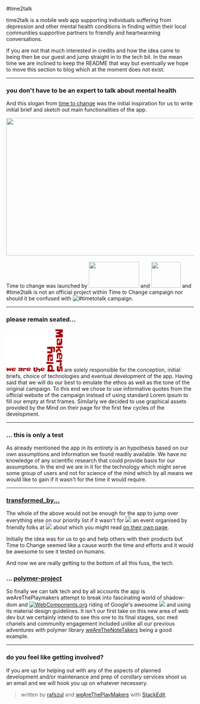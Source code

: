 #time2talk

time2talk is a mobile web app supporting individuals suffering from depression and other mental health conditions in finding within their local communities supportive partners to friendly and heartwarming conversations.

If you are not that much interested in credits and how the idea came to being then be our guest and jump straight in to the tech bit. In the mean time we are inclined to keep the README that way but eventually we hope to move this section to blog which at the moment does not exist. 

---
### you don't have to be an expert to talk about mental health

And this slogan from [time to change](http://www.time-to-change.org.uk/) was the initial inspiration for us to write initial brief and sketch out main functionalities of the app.

<a href="http://www.time-to-change.org.uk" title="" target="_self" rel="" class=""><img class="image-style-none" src="http://www.time-to-change.org.uk/sites/default/files/whocarousel2.png" width="714" height="370" alt="" draggable="true"></a>

Time to change was launched by <a href="http://www.mind.org.uk/"><img alt="" class="media-image image-style-none" height="70" width="135" src="http://www.time-to-change.org.uk/sites/default/files/mind_logo_0.png"></a>  and <a href="https://www.rethink.org/"><img alt="" class="media-image image-style-none" height="70" width="79" src="http://www.time-to-change.org.uk/sites/default/files/rethink_logo_1_1.png"></a> and #time2talk is not an official project within Time to Change campaign nor should it be confused with ![#timetotalk](http://www.time-to-change.org.uk/sites/default/files/timetotalk_tattoo.jpg) campaign. 

---

### please remain seated...

![WeAreThePlaymakers](https://raw.githubusercontent.com/weAreThePlayMakers/_assets/master/png/img/wATPMLogoBannerRed.png) are solely responsible for the conception, initial briefs, choice of technologies and eventual development of the app. Having said that we will do our best to emulate the ethos as well as the tone of the original campaign. To this end we chose to use informative quotes from the official website of the campaign instead of using standard Lorem ipsum to fill our empty at first frames. Similarly we decided to use graphical assets provided by the Mind on their page for the first few cycles of the development.

---

### ... this is only a test

As already mentioned the app in its entirety is an hypothesis based on our own assumptions and information we found readily available. We have no knowledge of any scientific research that could provide basis for our assumptions. In the end we are in it for the technology which might serve some group of users and not for science of the mind which by all means we would like to gain if it wasn't for the time it would require.

---

### [transformed_by...](http://transformedbyyou.com/)

The whole of the above would not be enough for the app to jump over everything else on our priority list if it wasn't for <a title="Embrace Your Space" href="http://transformedbyyou.com/" class="custom-header-image fl"><img src="http://transformedbyyou.com/media/tby-logo-new.png"></a> an event organised by friendly folks at <a href="http://www.kentconnects.gov.uk/home" class="visible-desktop kconhead fr"><img src="http://transformedbyyou.com/media/k-connects.jpg"></a> about which you might read [on their own page](http://transformedbyyou.com/).

Initially the idea was for us to go and help others with their products but Time to Change seemed like a cause worth the time and efforts and it would be awesome to see it tested on humans.

And now we are really getting to the bottom of all this fuss, the tech. 

### ... [polymer-project](https://www.polymer-project.org/)

So finally we can talk tech and by all accounts the app is weAreThePlaymakers attempt to break into fascinating world of shadow-dom and <a class="logo" href="http://webcomponents.org"><img src="http://webcomponents.org/img/logo.svg" alt="WebComponents.org" width="60" height="39"></a> riding of Google's awesome <a href="/" class="logo" layout="" horizontal=""><img src="https://www.polymer-project.org/images/logos/lockup.svg"></a> and using its material design guidelines. It isn't our first take on this new area of web dev but we certainly intend to see this one to its final stages, soc med chanels and community engagement included unlike all our previous adventures with polymer library [weAreTheNoteTakers](https://github.com/weAreThePlayMakers/wearethenotetakers) being a good example.

---

### do you feel like getting involved?

If you are up for helping out with any of the aspects of planned development and/or maintenance and prep of corollary services shoot us an email and we will hook you up on whatever necessery.



> written by [rafszul](https://github.com/rafszul) and [weAreThePlayMakers](http://wearetheplaymakers.com/) with [StackEdit](https://stackedit.io/).